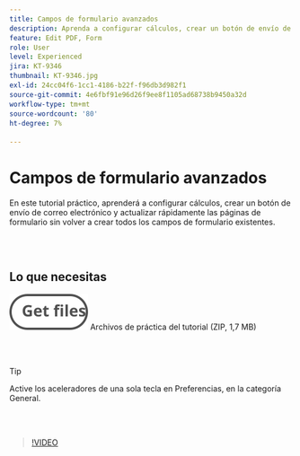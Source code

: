```yaml
---
title: Campos de formulario avanzados
description: Aprenda a configurar cálculos, crear un botón de envío de correo electrónico y actualizar rápidamente las páginas de formulario sin volver a crear todos los campos de formulario existentes
feature: Edit PDF, Form
role: User
level: Experienced
jira: KT-9346
thumbnail: KT-9346.jpg
exl-id: 24cc04f6-1cc1-4186-b22f-f96db3d982f1
source-git-commit: 4e6fbf91e96d26f9ee8f1105ad68738b9450a32d
workflow-type: tm+mt
source-wordcount: '80'
ht-degree: 7%

---
```


# Campos de formulario avanzados

En este tutorial práctico, aprenderá a configurar cálculos, crear un botón de envío de correo electrónico y actualizar rápidamente las páginas de formulario sin volver a crear todos los campos de formulario existentes.

<br> 

## Lo que necesitas

[![Obtener archivos](../assets/Getfiles.svg)](../assets/ProjectEstimate.zip)
Archivos de práctica del tutorial (ZIP, 1,7 MB)

<br> 

>[!TIP]
>
>Active los aceleradores de una sola tecla en Preferencias, en la categoría General.

<br> 

>[!VIDEO](https://video.tv.adobe.com/v/3446334?quality=12&learn=on&hidetitle=true&captions=spa)
